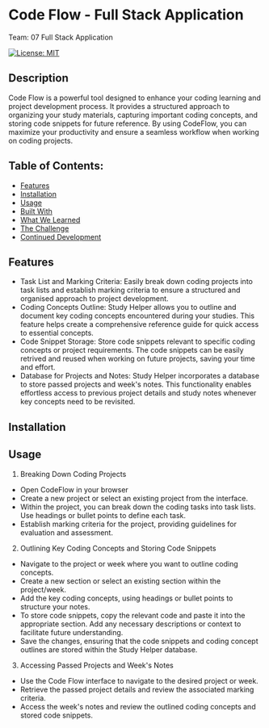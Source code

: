 # Code Flow - Full Stack Application 

Team: 07 Full Stack Application 

[![License: MIT](https://img.shields.io/badge/License-MIT-yellow.svg)](https://opensource.org/licenses/MIT)

## Description 

Code Flow is a powerful tool designed to enhance your coding learning and project development process. It provides a structured approach to organizing your study materials, capturing important coding concepts, and storing code snippets for future reference. By using CodeFlow, you can maximize your productivity and ensure a seamless workflow when working on coding projects. 

## Table of Contents:

- [Features](#features)
- [Installation](#installation)
- [Usage](#usage)
- [Built With](#built-With)
- [What We Learned](#what-I-Learned)
- [The Challenge](#the-Challenge)
- [Continued Development](#continued-Development)


## Features 

* Task List and Marking Criteria: Easily break down coding projects into task lists and establish marking criteria to ensure a structured and organised approach to project development.
* Coding Concepts Outline: Study Helper allows you to outline and document key coding concepts encountered during your studies. This feature helps create a comprehensive reference guide for quick access to essential concepts.
* Code Snippet Storage: Store code snippets relevant to specific coding concepts or project requirements. The code snippets can be easily retrived and reused when working on future projects, saving your time and effort. 
* Database for Projects and Notes: Study Helper incorporates a database to store passed projects and week's notes. This functionality enables effortless access to previous project details and study notes whenever key concepts need to be revisited. 


## Installation 

## Usage
1. Breaking Down Coding Projects 

- Open CodeFlow in your browser
- Create a new project or select an existing project from the interface.
- Within the project, you can break down the coding tasks into task lists. Use headings or bullet points to define each task.
- Establish marking criteria for the project, providing guidelines for evaluation and assessment. 

2. Outlining Key Coding Concepts and Storing Code Snippets 

- Navigate to the project or week where you want to outline coding concepts.
- Create a new section or select an existing section within the project/week.
- Add the key coding concepts, using headings or bullet points to structure your notes.
- To store code snippets, copy the relevant code and paste it into the appropriate section. Add any necessary descriptions or context to facilitate future understanding.
- Save the changes, ensuring that the code snippets and coding concept outlines are stored within the Study Helper database. 

3. Accessing Passed Projects and Week's Notes 

- Use the Code Flow interface to navigate to the desired project or week.
- Retrieve the passed project details and review the associated marking criteria.
- Access the week's notes and review the outlined coding concepts and stored code snippets. 